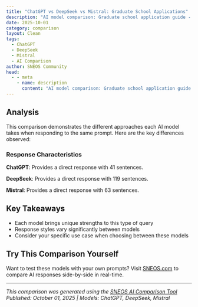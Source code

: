 ```yaml
---
title: "ChatGPT vs DeepSeek vs Mistral: Graduate School Applications"
description: "AI model comparison: Graduate school application guide - SOP, LORs, transcripts..."
date: 2025-10-01
category: comparison
layout: Clean
tags:
  - ChatGPT
  - DeepSeek
  - Mistral
  - AI Comparison
author: SNEOS Community
head:
  - - meta
    - name: description
      content: "AI model comparison: Graduate school application guide - SOP, LORs, transcripts..."
---
```


<ChatComparison
  title="ChatGPT vs DeepSeek vs Mistral: Graduate School Applications"
  prompt="Graduate school application guide - SOP, LORs, transcripts"
  :responses='{
    "ChatGPT": "Certainly! Here\u2019s a comprehensive guide to help you with your graduate school application, focusing on the Statement of Purpose (SOP), Letters of Recommendation (LORs), and Transcripts:\n\n---\n\n### 1. Statement of Purpose (SOP)\n\n**Purpose:**  \nThe SOP is your personal essay that explains why you want to pursue graduate studies in your chosen field, your academic and professional background, your research interests, career goals, and why you are interested in that particular program.\n\n**Tips for Writing a Strong SOP:**  \n- **Introduction:** Start with a compelling opening that grabs attention and clearly states your motivation.  \n- **Academic Background:** Briefly discuss your relevant academic experiences and how they have prepared you for graduate study.  \n- **Research/Professional Experience:** Highlight any research projects, internships, or work experiences related to your field.  \n- **Career Goals:** Explain your short-term and long-term goals and how the graduate program fits into these goals.  \n- **Why This Program:** Specify why this particular university and program are a good fit (mention faculty, resources, labs, courses).  \n- **Conclusion:** Summarize your readiness and enthusiasm; express your hope to contribute to and benefit from the program.  \n- **Length:** Typically 1 to 2 pages, unless otherwise specified.  \n- **Style:** Clear, concise, formal yet personal. Avoid clich\u00E9s and generic statements.\n\n**Common Mistakes to Avoid:**  \n- Being too vague or generic.  \n- Focusing too much on personal anecdotes unrelated to academics or career.  \n- Poor grammar or spelling errors.  \n- Not tailoring the SOP to the specific program.\n\n---\n\n### 2. Letters of Recommendation (LORs)\n\n**Purpose:**  \nLORs provide an external assessment of your capabilities, character, and suitability for graduate study. They add credibility and perspective beyond your application materials.\n\n**Choosing Recommenders:**  \n- Choose professors, supervisors, or professionals who know you well academically or professionally.  \n- Ideally, they should be in or related to your field of study and able to comment on your strengths and potential for graduate research.  \n- Avoid using family or non-academic acquaintances.\n\n**How to Help Your Recommenders:**  \n- Ask at least 4-6 weeks in advance.  \n- Provide them with your CV, SOP draft, transcripts, details about the graduate program, and deadlines.  \n- Remind them gently as deadlines approach.\n\n**What Makes a Strong LOR:**  \n- Specific examples of your academic or professional abilities.  \n- Comparison with peers or other students.  \n- Comments on research potential, work ethic, problem-solving skills, and character.  \n- Addressing your fit for graduate study and the program.\n\n---\n\n### 3. Transcripts\n\n**Purpose:**  \nTranscripts provide your official academic record, showing your coursework, grades, and sometimes class rank or GPA.\n\n**Tips Regarding Transcripts:**  \n- Order official transcripts early from all post-secondary institutions attended.  \n- Ensure transcripts are sealed and sent directly by the institution if required.  \n- Some programs may require transcripts to be sent electronically through a secure service.  \n- Check if your transcripts need to be translated if they are not in English (use certified translations).  \n- Verify that your transcripts cover all necessary coursework (especially if you have transferred schools or have international education).\n\n---\n\n### Additional Tips:  \n- **Deadlines:** Keep track of deadlines for each application component.  \n- **Application Fee Waivers:** Check if you qualify for fee waivers if cost is a barrier.  \n- **Proofread:** Have mentors or peers review your SOP and application materials for feedback.  \n- **Prepare for Interviews:** Some programs may request interviews after your application submission.\n\n---\n\nIf you need help with drafting or reviewing your SOP, tips on approaching recommenders, or anything else, feel free to ask!",
    "DeepSeek": "Of course! This is a comprehensive guide to the core components of a graduate school application: the Statement of Purpose (SOP), Letters of Recommendation (LORs), and Transcripts.\n\nThink of your application as a single, cohesive argument for why you should be admitted. Each component supports this argument from a different angle.\n\n*   **SOP:** Your voice and narrative. *Why you are a perfect fit.*\n*   **LORs:** Validation from mentors. *Confirmation of your abilities and potential.*\n*   **Transcripts:** Evidence of your foundational knowledge and work ethic. *Proof of your academic readiness.*\n\n---\n\n### 1. The Statement of Purpose (SOP) - Your Story\n\nThe SOP is the most personal part of your application. It\u0027s your chance to speak directly to the admissions committee and connect the dots of your academic and professional journey.\n\n#### **What is the Committee Looking For?**\n*   **Clarity of Purpose:** Do you have a clear, well-defined research interest?\n*   **Fit:** Does your research interest align with the department\u0027s strengths and specific professors?\n*   **Preparation:** Do you have the academic background and skills to succeed?\n*   **Motivation \u0026 Passion:** Why are you passionate about this field?\n*   **Writing Ability:** Can you communicate complex ideas clearly and concisely?\n\n#### **Structure (The Classic Formula)**\n\n**Paragraph 1: The Hook**\n*   Start with a compelling opening that states your specific research interests. Avoid clich\u00E9s like \u0022Since I was a child...\u0022\n*   **Example:** \u0022My fascination with computational linguistics began not in a classroom, but while developing a tool to analyze regional dialects in 19th-century literature. This project solidified my goal to research NLP models for low-resource languages, a pursuit I hope to continue in Professor X\u0027s lab at [University Name].\u0022\n\n**Paragraph 2: Your Academic Background \u0026 Foundational Knowledge**\n*   Connect your undergraduate (and/or Master\u0027s) coursework and projects to your stated interests.\n*   Mention 1-2 key relevant courses or projects. What did you learn? What skills did you acquire?\n\n**Paragraph 3: Deep Dive into Research/Professional Experience**\n*   This is the core. Discuss your most significant research or relevant work experience.\n*   Use the **STAR method**:\n    *   **S**ituation: Briefly describe the project.\n    *   **T**ask: What was your role?\n    *   **A**ction: What did you *actually do*? (e.g., \u0022I designed and implemented a novel algorithm...\u0022, \u0022I conducted a literature review on...\u0022, \u0022I analyzed data using SPSS...\u0022)\n    *   **R**esult: What was the outcome? What did you learn? (e.g., \u0022This resulted in a conference presentation/my undergraduate thesis/a 15% improvement in accuracy.\u0022)\n\n**Paragraph 4: Why This Program? (The \u0022Fit\u0022 Paragraph)**\n*   **This is critical.** Be incredibly specific.\n*   Name **2-3 professors** and explain why their research interests you. Mention a specific paper or project of theirs.\n*   Mention specific resources: labs, research centers, unique course offerings, or interdisciplinary opportunities.\n*   This proves you\u0027ve done your homework and aren\u0027t sending a generic application.\n\n**Paragraph 5: Future Goals \u0026 Conclusion**\n*   Briefly state your career goals (academia, industry, specific field).\n*   Explain how this specific graduate program is the essential next step to achieving those goals.\n*   End with a confident, forward-looking concluding sentence.\n\n#### **Pro-Tips:**\n*   **Tailor Every SOP:** Never send a generic statement. Adjust the \u0022Why Us?\u0022 section for every single program.\n*   **Show, Don\u0027t Tell:** Instead of \u0022I am a passionate and hardworking researcher,\u0022 describe the *action* that proves it.\n*   **Get Feedback:** Have professors, mentors, and the university writing center review it.\n*   **Read it Aloud:** This helps catch awkward phrasing and errors.\n\n---\n\n### 2. Letters of Recommendation (LORs) - Your Advocates\n\nLORs provide a third-party validation of your abilities, potential, and character. Strong letters can make a good application great; weak ones can break it.\n\n#### **Who to Ask?**\n*   **Priority #1:** Research Advisors/Supervisors. They can speak to your research potential, problem-solving skills, and independence.\n*   **Priority #2:** Professors from major-related courses who know you well, especially if you did well and participated actively.\n*   **Priority #3:** Professional supervisors (if the program is professionally oriented and the work is relevant).\n*   **Avoid:** Family friends, politicians, or anyone who can\u0027t speak directly to your academic/research capabilities.\n\n#### **How to Ask (The Process)**\n1.  **Ask Early:** At least 2-3 months before the deadline.\n2.  **Ask Politely \u0026 In-Person (if possible):** \u0022Would you be comfortable writing me a *strong* letter of recommendation?\u0022 This gives them an easy \u0022no\u0022 if they can\u0027t.\n3.  **Provide a \u0022LOR Packet\u0022:** Make it as easy as possible for them.\n    *   **Your CV/Resume**\n    *   **Your Statement of Purpose** (Draft)\n    *   **Your Transcript** (Unofficial is fine)\n    *   **A list of programs with deadlines** (in a clear spreadsheet)\n    *   **A brief \u0022brag sheet\u0022 or summary of your work with them:** Remind them of the project you did, what your contributions were, and any positive feedback they gave you.\n    *   **Links to online application portals** and any instructions from the university.\n\n#### **What Makes a Strong LOR?**\nThe writer should provide specific anecdotes and examples, not just general praise.\n*   **Weak:** \u0022She was a good student in my class.\u0022\n*   **Strong:** \u0022She was one of the top 3 students in a class of 50. Her final paper on [Topic] demonstrated an exceptional ability to synthesize complex theoretical frameworks, and she was the only student to identify the connection between X and Y.\u0022\n\n---\n\n### 3. Transcripts - Your Record\n\nTranscripts are the official record of your academic performance. They demonstrate your ability to handle rigorous coursework.\n\n#### **Key Steps:**\n1.  **Order Early:** Request official transcripts from every post-secondary institution you attended well in advance (at least 1 month before deadlines). Processing can be slow.\n2.  **Understand the Requirements:**\n    *   **Official vs. Unofficial:** Most applications require you to *upload* an unofficial transcript initially. You only send official, sealed copies *after* you are admitted and accept an offer.\n    *   **International Transcripts:** You may need to provide a **transcript evaluation** (e.g., WES, ECE) or certified English translations.\n3.  **Dealing with a Low GPA:**\n    *   **Address it in your SOP,** but don\u0027t make excuses. Frame it positively.\n    *   **Example:** \u0022My GPA during my sophomore year was lower than I would have liked as I adjusted to university life. However, I am proud that my grades showed a strong upward trend, and I earned a 3.8 in my final two years, demonstrating my growth and readiness for graduate-level work.\u0022\n    *   Use your SOP and LORs to highlight other strengths, like extensive research experience or high GRE scores (if applicable).\n\n---\n\n### The Final Checklist: Bringing It All Together\n\n*   **[ ] Cohesive Narrative:** Does your SOP mention the research project your main LOR writer supervised? Do your LORs reinforce the skills and passions you describe in your SOP?\n*   **[ ] Specificity:** Is your SOP tailored to each program with professor names and specific resources?\n*   **[ ] Proofreading:** Have you and at least two other people checked all documents for typos and grammatical errors?\n*   **[ ] LOR Follow-up:** Have you sent polite reminders to your recommenders a week before deadlines?\n*   **[ ] Transcripts Ordered:** Have you requested all necessary transcripts?\n*   **[ ] Submitted Early:** Have you submitted your application at least 24-48 hours before the official deadline to avoid last-minute technical issues?\n\nGood luck! This is a marathon, not a sprint. Being organized, starting early, and paying attention to these details will put you in a strong position.",
    "Mistral": "Applying to graduate school can be a complex process, but with careful planning and attention to detail, you can create a strong application. Here\u2019s a comprehensive guide to help you with the key components: the Statement of Purpose (SOP), Letters of Recommendation (LORs), and transcripts.\n\n### Statement of Purpose (SOP)\n\nThe SOP is a critical part of your application. It allows the admissions committee to understand your academic and professional goals, your motivation for pursuing the program, and your qualifications. Here are some tips for crafting a compelling SOP:\n\n1. **Introduction**:\n   - Start with a strong opening that captures the reader\u0027s attention.\n   - Briefly introduce yourself and your academic background.\n\n2. **Academic Background**:\n   - Discuss your undergraduate studies, relevant coursework, and any research or projects you\u2019ve undertaken.\n   - Highlight any academic achievements or awards.\n\n3. **Professional Experience**:\n   - Detail any relevant work experience, internships, or volunteer work.\n   - Explain how these experiences have prepared you for graduate studies.\n\n4. **Motivation and Goals**:\n   - Clearly state why you are interested in the specific program and university.\n   - Describe your short-term and long-term career goals and how the program will help you achieve them.\n\n5. **Research Interests**:\n   - If applicable, discuss your research interests and any specific faculty members or projects you are interested in.\n   - Show that you have done your research and are genuinely interested in the program.\n\n6. **Conclusion**:\n   - Summarize your qualifications and reiterate your enthusiasm for the program.\n   - End with a strong closing statement that leaves a positive impression.\n\n7. **Proofreading**:\n   - Ensure your SOP is free of grammatical errors and typos.\n   - Have someone else review it for clarity and coherence.\n\n### Letters of Recommendation (LORs)\n\nLORs provide the admissions committee with an external perspective on your abilities and potential. Here are some tips for securing strong LORs:\n\n1. **Choose the Right Recommenders**:\n   - Select professors, supervisors, or mentors who know you well and can speak to your academic and professional strengths.\n   - Avoid asking family members or friends unless they have a professional relationship with you.\n\n2. **Provide Clear Instructions**:\n   - Give your recommenders a copy of your resume, transcripts, and a draft of your SOP.\n   - Inform them about the program you are applying to and any specific qualities or experiences you want them to highlight.\n\n3. **Give Ample Time**:\n   - Request LORs well in advance of the application deadline.\n   - Follow up politely to ensure they have submitted the letters on time.\n\n4. **Waive Your Right to View**:\n   - Waiving your right to view the LORs can make them more credible to the admissions committee.\n\n### Transcripts\n\nYour transcripts provide a detailed record of your academic performance. Here are some tips for handling transcripts:\n\n1. **Request Official Transcripts**:\n   - Contact your undergraduate institution to request official transcripts.\n   - Ensure they are sent directly to the graduate school you are applying to.\n\n2. **Check for Accuracy**:\n   - Review your transcripts to ensure they are accurate and complete.\n   - If there are any discrepancies, contact your institution to have them corrected.\n\n3. **Include All Relevant Coursework**:\n   - If you have taken courses at multiple institutions, make sure to include transcripts from all of them.\n\n4. **Explain Any Issues**:\n   - If there are any gaps or issues in your transcripts (e.g., low grades, incomplete courses), address them in your SOP or a separate addendum.\n\n### Additional Tips\n\n1. **Tailor Your Application**:\n   - Customize your SOP and other application materials for each program you apply to.\n   - Show that you understand the unique aspects of each program and how they align with your goals.\n\n2. **Meet Deadlines**:\n   - Keep track of application deadlines and ensure all materials are submitted on time.\n   - Late applications can significantly reduce your chances of admission.\n\n3. **Follow Instructions**:\n   - Carefully read and follow all application instructions provided by the graduate school.\n   - Pay attention to formatting requirements, word limits, and any specific questions you need to address.\n\n4. **Stay Organized**:\n   - Use a spreadsheet or other organizational tool to keep track of application requirements, deadlines, and the status of your materials.\n\nBy following these guidelines, you can create a strong and compelling graduate school application that showcases your qualifications and potential. Good luck!"
  }'
  published-date="11:44"
/>

## Analysis

This comparison demonstrates the different approaches each AI model takes when responding to the same prompt. Here are the key differences observed:

### Response Characteristics

**ChatGPT**: Provides a direct response with 41 sentences. 

**DeepSeek**: Provides a direct response with 119 sentences. 

**Mistral**: Provides a direct response with 63 sentences. 

## Key Takeaways

- Each model brings unique strengths to this type of query
- Response styles vary significantly between models
- Consider your specific use case when choosing between these models

## Try This Comparison Yourself

Want to test these models with your own prompts? Visit [SNEOS.com](https://sneos.com) to compare AI responses side-by-side in real-time.

---

*This comparison was generated using the [SNEOS AI Comparison Tool](https://sneos.com)*
*Published: October 01, 2025 | Models: ChatGPT, DeepSeek, Mistral*
